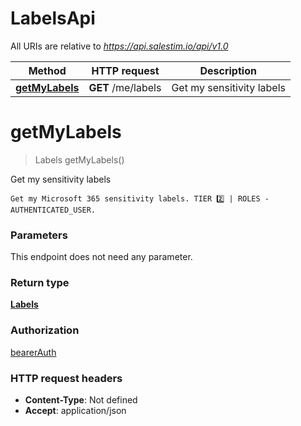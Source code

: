 # LabelsApi

All URIs are relative to *https://api.salestim.io/api/v1.0*

Method | HTTP request | Description
------------- | ------------- | -------------
[**getMyLabels**](LabelsApi.md#getMyLabels) | **GET** /me/labels | Get my sensitivity labels


<a name="getMyLabels"></a>
# **getMyLabels**
> Labels getMyLabels()

Get my sensitivity labels

    Get my Microsoft 365 sensitivity labels. TIER 2️⃣ | ROLES - AUTHENTICATED_USER.

### Parameters
This endpoint does not need any parameter.

### Return type

[**Labels**](../Models/Labels.md)

### Authorization

[bearerAuth](../README.md#bearerAuth)

### HTTP request headers

- **Content-Type**: Not defined
- **Accept**: application/json

